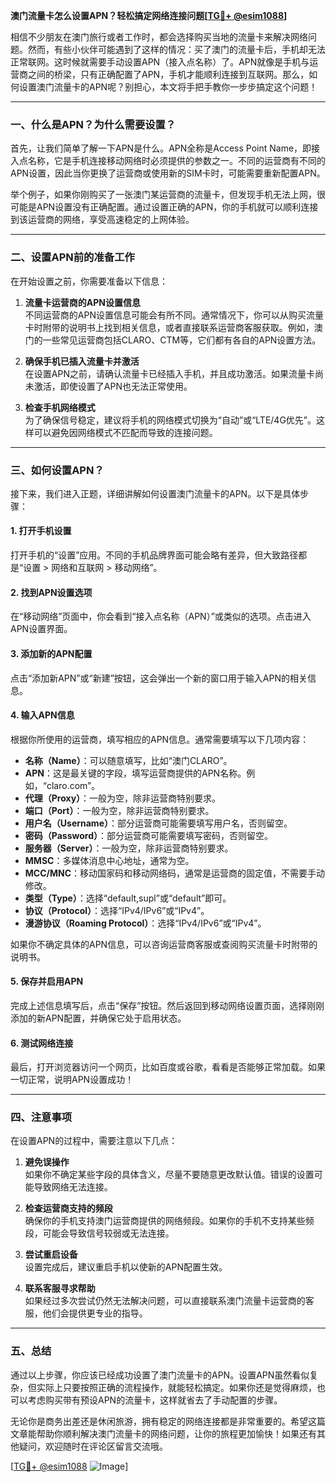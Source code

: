 **澳门流量卡怎么设置APN？轻松搞定网络连接问题[[TG💪+ @esim1088](https://t.me/s/esim1088)]**

相信不少朋友在澳门旅行或者工作时，都会选择购买当地的流量卡来解决网络问题。然而，有些小伙伴可能遇到了这样的情况：买了澳门的流量卡后，手机却无法正常联网。这时候就需要手动设置APN（接入点名称）了。APN就像是手机与运营商之间的桥梁，只有正确配置了APN，手机才能顺利连接到互联网。那么，如何设置澳门流量卡的APN呢？别担心，本文将手把手教你一步步搞定这个问题！

---

### **一、什么是APN？为什么需要设置？**

首先，让我们简单了解一下APN是什么。APN全称是Access Point Name，即接入点名称，它是手机连接移动网络时必须提供的参数之一。不同的运营商有不同的APN设置，因此当你更换了运营商或使用新的SIM卡时，可能需要重新配置APN。

举个例子，如果你刚购买了一张澳门某运营商的流量卡，但发现手机无法上网，很可能是APN设置没有正确配置。通过设置正确的APN，你的手机就可以顺利连接到该运营商的网络，享受高速稳定的上网体验。

---

### **二、设置APN前的准备工作**

在开始设置之前，你需要准备以下信息：

1. **流量卡运营商的APN设置信息**  
   不同运营商的APN设置信息可能会有所不同。通常情况下，你可以从购买流量卡时附带的说明书上找到相关信息，或者直接联系运营商客服获取。例如，澳门的一些常见运营商包括CLARO、CTM等，它们都有各自的APN设置方法。

2. **确保手机已插入流量卡并激活**  
   在设置APN之前，请确认流量卡已经插入手机，并且成功激活。如果流量卡尚未激活，即使设置了APN也无法正常使用。

3. **检查手机网络模式**  
   为了确保信号稳定，建议将手机的网络模式切换为“自动”或“LTE/4G优先”。这样可以避免因网络模式不匹配而导致的连接问题。

---

### **三、如何设置APN？**

接下来，我们进入正题，详细讲解如何设置澳门流量卡的APN。以下是具体步骤：

#### **1. 打开手机设置**
打开手机的“设置”应用。不同的手机品牌界面可能会略有差异，但大致路径都是“设置 > 网络和互联网 > 移动网络”。

#### **2. 找到APN设置选项**
在“移动网络”页面中，你会看到“接入点名称（APN）”或类似的选项。点击进入APN设置界面。

#### **3. 添加新的APN配置**
点击“添加新APN”或“新建”按钮，这会弹出一个新的窗口用于输入APN的相关信息。

#### **4. 输入APN信息**
根据你所使用的运营商，填写相应的APN信息。通常需要填写以下几项内容：

- **名称（Name）**：可以随意填写，比如“澳门CLARO”。
- **APN**：这是最关键的字段，填写运营商提供的APN名称。例如，“claro.com”。
- **代理（Proxy）**：一般为空，除非运营商特别要求。
- **端口（Port）**：一般为空，除非运营商特别要求。
- **用户名（Username）**：部分运营商可能需要填写用户名，否则留空。
- **密码（Password）**：部分运营商可能需要填写密码，否则留空。
- **服务器（Server）**：一般为空，除非运营商特别要求。
- **MMSC**：多媒体消息中心地址，通常为空。
- **MCC/MNC**：移动国家码和移动网络码，通常是运营商的固定值，不需要手动修改。
- **类型（Type）**：选择“default,supl”或“default”即可。
- **协议（Protocol）**：选择“IPv4/IPv6”或“IPv4”。
- **漫游协议（Roaming Protocol）**：选择“IPv4/IPv6”或“IPv4”。

如果你不确定具体的APN信息，可以咨询运营商客服或查阅购买流量卡时附带的说明书。

#### **5. 保存并启用APN**
完成上述信息填写后，点击“保存”按钮。然后返回到移动网络设置页面，选择刚刚添加的新APN配置，并确保它处于启用状态。

#### **6. 测试网络连接**
最后，打开浏览器访问一个网页，比如百度或谷歌，看看是否能够正常加载。如果一切正常，说明APN设置成功！

---

### **四、注意事项**

在设置APN的过程中，需要注意以下几点：

1. **避免误操作**  
   如果你不确定某些字段的具体含义，尽量不要随意更改默认值。错误的设置可能导致网络无法连接。

2. **检查运营商支持的频段**  
   确保你的手机支持澳门运营商提供的网络频段。如果你的手机不支持某些频段，可能会导致信号较弱或无法连接。

3. **尝试重启设备**  
   设置完成后，建议重启手机以使新的APN配置生效。

4. **联系客服寻求帮助**  
   如果经过多次尝试仍然无法解决问题，可以直接联系澳门流量卡运营商的客服，他们会提供更专业的指导。

---

### **五、总结**

通过以上步骤，你应该已经成功设置了澳门流量卡的APN。设置APN虽然看似复杂，但实际上只要按照正确的流程操作，就能轻松搞定。如果你还是觉得麻烦，也可以考虑购买带有预设APN的流量卡，这样就省去了手动配置的步骤。

无论你是商务出差还是休闲旅游，拥有稳定的网络连接都是非常重要的。希望这篇文章能帮助你顺利解决澳门流量卡的网络问题，让你的旅程更加愉快！如果还有其他疑问，欢迎随时在评论区留言交流哦。

[[TG💪+ @esim1088](https://t.me/s/esim1088) ![Image](https://i.postimg.cc/4NQfJmqS/Snipaste-2025-05-13-00-14-12.png)]
